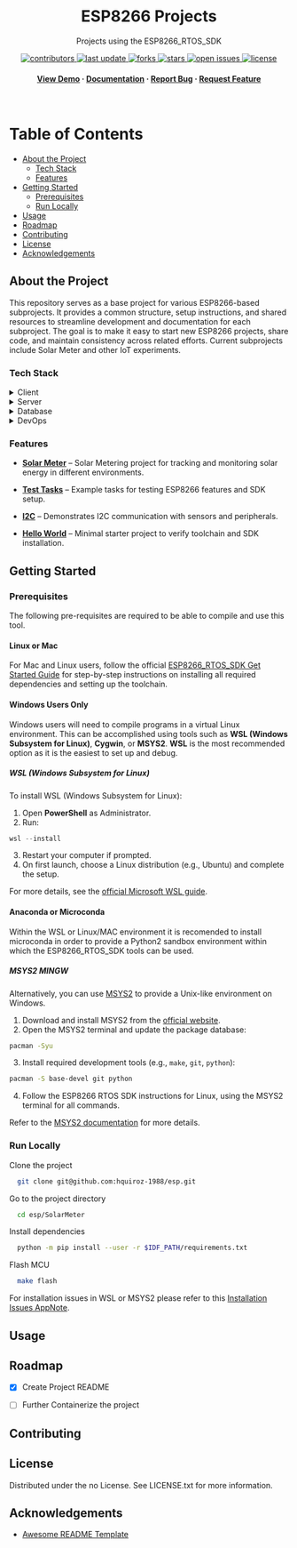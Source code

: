<div align="center">

<!--
  <img src="assets/logo.png" alt="logo" width="200" height="auto" />

  -->
  <h1>ESP8266 Projects</h1>

  <p>
    Projects using the ESP8266_RTOS_SDK
  </p>

<!-- Badges -->
<p>
  <a href="https://github.com/Louis3797/awesome-readme-template/graphs/contributors">
    <img src="https://img.shields.io/github/contributors/Louis3797/awesome-readme-template" alt="contributors" />
  </a>
  <a href="">
    <img src="https://img.shields.io/github/last-commit/Louis3797/awesome-readme-template" alt="last update" />
  </a>
  <a href="https://github.com/Louis3797/awesome-readme-template/network/members">
    <img src="https://img.shields.io/github/forks/Louis3797/awesome-readme-template" alt="forks" />
  </a>
  <a href="https://github.com/Louis3797/awesome-readme-template/stargazers">
    <img src="https://img.shields.io/github/stars/Louis3797/awesome-readme-template" alt="stars" />
  </a>
  <a href="https://github.com/Louis3797/awesome-readme-template/issues/">
    <img src="https://img.shields.io/github/issues/Louis3797/awesome-readme-template" alt="open issues" />
  </a>
  <a href="https://github.com/Louis3797/awesome-readme-template/blob/master/LICENSE">
    <img src="https://img.shields.io/github/license/Louis3797/awesome-readme-template.svg" alt="license" />
  </a>
</p>

<h4>
    <a href="https://github.com/Louis3797/awesome-readme-template/">View Demo</a>
  <span> · </span>
    <a href="https://github.com/Louis3797/awesome-readme-template">Documentation</a>
  <span> · </span>
    <a href="https://github.com/Louis3797/awesome-readme-template/issues/">Report Bug</a>
  <span> · </span>
    <a href="https://github.com/Louis3797/awesome-readme-template/issues/">Request Feature</a>
  </h4>
</div>

<br />

<!-- Table of Contents -->
# Table of Contents

- [About the Project](#about-the-project)
  - [Tech Stack](#tech-stack)
  - [Features](#features)
- [Getting Started](#getting-started)
  - [Prerequisites](#prerequisites)
  - [Run Locally](#run-locally)
- [Usage](#usage)
- [Roadmap](#roadmap)
- [Contributing](#contributing)
- [License](#license)
- [Acknowledgements](#acknowledgements)


<!-- About the Project -->
## About the Project

This repository serves as a base project for various ESP8266-based subprojects. It provides a common structure, setup instructions, and shared resources to streamline development and documentation for each subproject. The goal is to make it easy to start new ESP8266 projects, share code, and maintain consistency across related efforts. Current subprojects include Solar Meter and other IoT experiments.


<!-- TechStack -->
### Tech Stack

<details>
  <summary>Client</summary>
  <ul>
    <li><a href="https://docs.espressif.com/projects/esp8266-rtos-sdk/en/latest/">ESP8266_RTOS_SDK</a></li>
    <li><a href="https://mqtt.org/">MQTT</a></li>
  </ul>
</details>

<details>
  <summary>Server</summary>
  <ul>
    <li><a href="https://www.raspberrypi.com/">Raspberry Pi OS</a> (or Yocto-based image)</li>
    <li><a href="https://mqtt.org/">MQTT Broker (e.g., Mosquitto)</a></li>
    <li><a href="https://www.python.org/">Python</a></li>
  </ul>
</details>

<details>
<summary>Database</summary>
  <ul>
  <li><a href="https://www.sqlite.org/index.html">SQLite</a></li>
  <li><a href="https://www.mysql.com/">MySQL</a> (or MariaDB)</li>
  <li>Any lightweight database compatible with Raspberry Pi</li>
  </ul>
</details>

<details>
<summary>DevOps</summary>
  <ul>
  <li><a href="https://www.docker.com/">Docker</a></li>
  <li><a href="https://clickup.com/">ClickUp</a> (for project management)</li>
  <li><a href="https://github.com/features/actions">GitHub Actions</a> (CI/CD pipeline)</li>
  <li><a href="https://www.anaconda.com/">Anaconda</a> or <a href="https://github.com/cmmid/conda_micro">Microconda</a> (for Python environment management)</li>
  </ul>

</details>

<!-- Features -->
### Features

- **[Solar Meter](/solar_meter/)** – Solar Metering project for tracking and monitoring solar energy in different environments.

- **[Test Tasks](/test_tasks/)** – Example tasks for testing ESP8266 features and SDK setup.
- **[I2C](/i2c/)** – Demonstrates I2C communication with sensors and peripherals.
- **[Hello World](/hello_world/)** – Minimal starter project to verify toolchain and SDK installation.


<!-- Getting Started -->
## Getting Started

<!-- Prerequisites -->
### Prerequisites

The following pre-requisites are required to be able to compile and use this tool.

#### Linux or Mac

For Mac and Linux users, follow the official [ESP8266_RTOS_SDK Get Started Guide](https://docs.espressif.com/projects/esp8266-rtos-sdk/en/latest/get-started/index.html#installation-step-by-step) for step-by-step instructions on installing all required dependencies and setting up the toolchain.

#### Windows Users Only

Windows users will need to compile programs in a virtual Linux environment. This can be accomplished using tools such as **WSL (Windows Subsystem for Linux)**, **Cygwin**, or **MSYS2**. **WSL** is the most recommended option as it is the easiest to set up and debug.

##### WSL (Windows Subsystem for Linux)

To install WSL (Windows Subsystem for Linux):

1. Open **PowerShell** as Administrator.
2. Run:
  ```powershell
  wsl --install
  ```
3. Restart your computer if prompted.
4. On first launch, choose a Linux distribution (e.g., Ubuntu) and complete the setup.

For more details, see the [official Microsoft WSL guide](https://docs.microsoft.com/windows/wsl/install).

#### Anaconda or Microconda

Within the WSL or Linux/MAC environment it is recomended to install microconda in order to provide a Python2 sandbox environment within which the ESP8266_RTOS_SDK tools can be used.

##### MSYS2 MINGW

Alternatively, you can use [MSYS2](https://www.msys2.org/) to provide a Unix-like environment on Windows.

1. Download and install MSYS2 from the [official website](https://www.msys2.org/).
2. Open the MSYS2 terminal and update the package database:
  ```bash
  pacman -Syu
  ```
3. Install required development tools (e.g., `make`, `git`, `python`):
  ```bash
  pacman -S base-devel git python
  ```
4. Follow the ESP8266 RTOS SDK instructions for Linux, using the MSYS2 terminal for all commands.

Refer to the [MSYS2 documentation](https://www.msys2.org/docs/) for more details.

<!--
#### Docker <a name="bullet2.1"></a>

TODO: need to hash out these instructions -->

<!-- Run Locally -->
### Run Locally

Clone the project

```bash
  git clone git@github.com:hquiroz-1988/esp.git
```

Go to the project directory

```bash
  cd esp/SolarMeter
```

Install dependencies

```bash
  python -m pip install --user -r $IDF_PATH/requirements.txt
```

Flash MCU

```bash
  make flash
```

For installation issues in WSL or MSYS2 please refer to this [Installation Issues AppNote](/Documents/AppNotes/Issues.md).

<!-- Usage -->
## Usage


<!-- Use this space to tell a little more about your project and how it can be used. Show additional screenshots, code samples, demos or link to other resources.


```javascript
import Component from 'my-project'

function App() {
  return <Component />
}
``` -->

<!-- Roadmap -->
## Roadmap

* [x] Create Project README
* [ ] Further Containerize the project


<!-- Contributing -->
## Contributing

<a href="https://github.com/Louis3797/awesome-readme-template/graphs/contributors">
</a>

<!-- Code of Conduct
### Code of Conduct

Please read the [Code of Conduct](https://github.com/Louis3797/awesome-readme-template/blob/master/CODE_OF_CONDUCT.md) -->


<!-- License -->
## License

Distributed under the no License. See LICENSE.txt for more information.


<!-- Contact
## Contact

Your Name - [@twitter_handle](https://twitter.com/twitter_handle) - email@email_client.com

Project Link: [https://github.com/Louis3797/awesome-readme-template](https://github.com/Louis3797/awesome-readme-template) -->

<!-- Acknowledgments -->
## Acknowledgements

 - [Awesome README Template](https://github.com/Louis3797/awesome-readme-template)